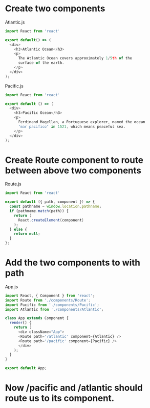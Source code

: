 # Create two components
Atlantic.js
```js
import React from 'react'

export default() => (
  <div>
    <h3>Atlantic Ocean</h3>
    <p>
      The Atlantic Ocean covers approximately 1/5th of the
      surface of the earth.
    </p>
  </div>
);
```
Pacific.js
```js
import React from 'react'

export default () => (
  <div>
    <h3>Pacific Ocean</h3>
    <p>
      Ferdinand Magellan, a Portuguese explorer, named the ocean
      'mar pacifico' in 1521, which means peaceful sea.
    </p>
  </div>
);
```
# Create Route component to route between above two components
Route.js
```js
import React from 'react'

export default ({ path, component }) => {
  const pathname = window.location.pathname;
  if (pathname.match(path)) {
    return (
      React.createElement(component)
    );
  } else {
    return null;
  }
};
```
# Add the two components to with path
App.js
```js
import React, { Component } from 'react';
import Route from './components/Route';
import Pacific from './components/Pacific';
import Atlantic from './components/Atlantic';

class App extends Component {
  render() {
    return (
      <div className="App">
      <Route path='/atlantic' component={Atlantic} />
      <Route path='/pacific' component={Pacific} />
      </div>
    );
  }
}

export default App;
```
# Now /pacific and /atlantic should route us to its component.
